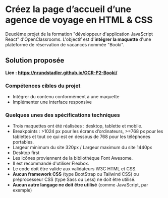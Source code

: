 # Créez la page d’accueil d’une agence de voyage en HTML & CSS

Deuxième projet de la formation "développeur d'application JavaScript React" d'OpenClassrooms. L'objectif est d'**intégrer la maquette** d'une plateforme de
réservation de vacances nommée "Booki".

## Solution proposée

**Lien : https://nrundstadler.github.io/OCR-P2-Booki/**

### Compétences cibles du projet

- Intégrer du contenu conformément à une maquette
- Implémenter une interface responsive

### Quelques unes des spécifications techniques

- Trois maquettes ont été réalisées : desktop, tablette et mobile.
- Breakpoints : >1024 px pour les écrans d’ordinateurs, >=768 px pour les tablettes et tout ce qui est en dessous de 768 pour les téléphones portables.
- Largeur minimum du site 320px / Largeur maximum du site 1440px
- Desktop first
- Les icônes proviennent de la bibliothèque Font Awesome.
- Il est recommandé d'utiliser Flexbox.
- Le code doit être valide aux validateurs W3C HTML et CSS.
- **Aucun framework CSS** (type BootStrap ou Tailwind CSS) ou préprocesseur CSS (type Sass ou Less) ne doit être utilisé.
- **Aucun autre langage ne doit être utilisé** (comme JavaScript, par exemple)
